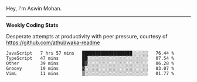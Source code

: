 Hey, I'm Aswin Mohan.

<hr />

**Weekly Coding Stats**

Desperate attempts at productivity with peer pressure, courtesy of https://github.com/athul/waka-readme

<!--START_SECTION:waka-->
```text
JavaScript   7 hrs 57 mins   ███████████████████░░░░░░   76.44 % 
TypeScript   47 mins         ██░░░░░░░░░░░░░░░░░░░░░░░   07.54 % 
Other        39 mins         █▓░░░░░░░░░░░░░░░░░░░░░░░   06.28 % 
Groovy       19 mins         ▓░░░░░░░░░░░░░░░░░░░░░░░░   03.07 % 
VimL         11 mins         ▒░░░░░░░░░░░░░░░░░░░░░░░░   01.77 % 
```
<!--END_SECTION:waka-->
